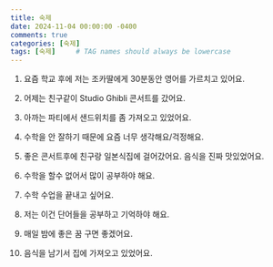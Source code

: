 ```yaml
---
title: 숙제
date: 2024-11-04 00:00:00 -0400
comments: true
categories: [숙제]
tags: [숙제]     # TAG names should always be lowercase
---
```


1. 요즘 학교 후에 저는 조카딸에게 30분동안 영어를 가르치고 있어요.

2. 어제는 친구같이 Studio Ghibli 콘서트를 갔어요. 

3. 아까는 파티에서 샌드위치를 좀 가져오고 있었어요.

4. 수학을 안 잘하기 때문에 요즘 너무 생각해요/걱정해요.

5. 좋은 콘서트후에 친구랑 일본식집에 걸어갔어요. 음식을 진짜 맛있었어요.

6. 수학을 할수 없어서 많이 공부하야 해요.

7. 수학 수업을 끝내고 싶어요.

8. 저는 이건 단어들을 공부하고 기억하야 해요.

9. 매일 밤에 좋은 꿈 구면 좋겠어요.

10. 음식을 남기서 집에 가져오고 있었어요. 
